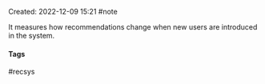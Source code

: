 Created: 2022-12-09 15:21
#note

It measures how recommendations change when new users are introduced in the system.

#### Tags
#recsys 